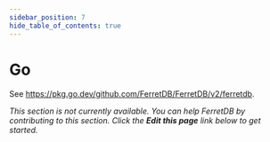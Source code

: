 ```yaml
---
sidebar_position: 7
hide_table_of_contents: true
---
```


# Go

See https://pkg.go.dev/github.com/FerretDB/FerretDB/v2/ferretdb.

_This section is not currently available.
You can help FerretDB by contributing to this section.
Click the **Edit this page** link below to get started._
